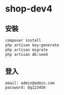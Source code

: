 # shop-dev4

## 安裝

```bash
composer install
php artisan key:generate
php artisan migrate
php artisan db:seed
```

## 登入

```
email: admin@admin.com
password: Qq123456
```
